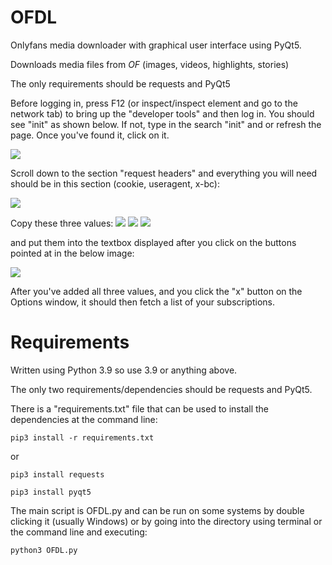 # OFDL
Onlyfans media downloader with graphical user interface using PyQt5.

Downloads media files from *OF* (images, videos, highlights, stories)

The only requirements should be requests and PyQt5

Before logging in, press F12 (or inspect/inspect element and go to the network tab) to bring up the "developer tools" and then log in. You should see "init" as shown below. If not, type in the search "init" and or refresh the page. Once you've found it, click on it.

<img src="https://raw.githubusercontent.com/Hashirama/OFDL/master/init.png">

Scroll down to the section "request headers" and everything you will need should be in this section (cookie, useragent, x-bc):

<img src="https://raw.githubusercontent.com/Hashirama/OFDL/master/request.png">


 Copy these three values:
 <img src="https://raw.githubusercontent.com/Hashirama/OFDL/master/cookie.png">
 <img src="https://raw.githubusercontent.com/Hashirama/OFDL/master/user_agent.png">
 <img src="https://raw.githubusercontent.com/Hashirama/OFDL/master/x_bc.png">
 
 and put them into the textbox displayed after you click on the buttons pointed at in the below image:
 
 <img src="https://raw.githubusercontent.com/Hashirama/OFDL/master/options.png">
 
 After you've added all three values, and you click the "x" button on the Options window, it should then fetch a list of your subscriptions.

 
 
 # Requirements

Written using Python 3.9 so use 3.9 or anything above.

The only two requirements/dependencies should be requests and PyQt5.

There is a "requirements.txt" file that can be used to install the dependencies at the command line: 

<pre><code>pip3 install -r requirements.txt</code></pre>

or 

<pre><code>pip3 install requests</code></pre>
<pre><code>pip3 install pyqt5</code></pre>

The main script is OFDL.py and can be run on some systems by double clicking it (usually Windows) or by going into the directory using terminal or the command line and executing:

<pre><code>python3 OFDL.py</code></pre>

